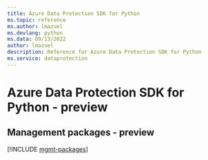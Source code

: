 ```yaml
---
title: Azure Data Protection SDK for Python
ms.topic: reference
ms.author: lmazuel
ms.devlang: python
ms.data: 09/13/2022
author: lmazuel
description: Reference for Azure Data Protection SDK for Python
ms.service: dataprotection
---
```

# Azure Data Protection SDK for Python - preview

## Management packages - preview
[!INCLUDE [mgmt-packages](data-protection-mgmt-index.md)]